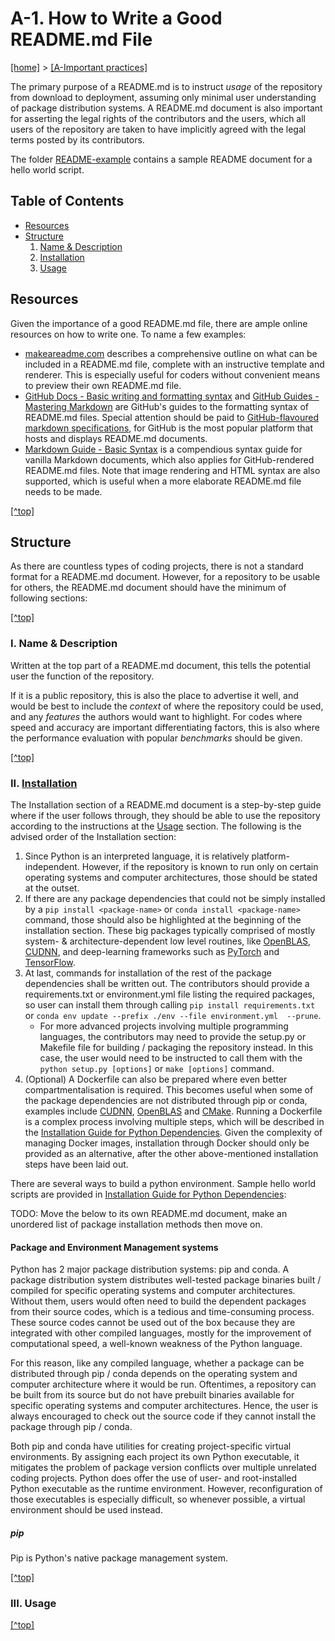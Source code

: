 # A-1. <a name="top"/>How to Write a Good README.md File</a>

[[home]](/README.md) > [[A-Important practices]](/A-strongly-recommended/README.md)

The primary purpose of a README.md is to instruct _usage_ of the repository from download to deployment, assuming 
only minimal user understanding of package distribution systems. A README.md document is also important for asserting 
the legal rights of the contributors and the users, which all users of the repository are taken to have implicitly 
agreed with the legal terms posted by its contributors.

The folder [README-example](README-example/README.md) contains a sample README document for a hello world script.

## Table of Contents
- [Resources](#resources) 
- [Structure](#structure)
  1. [Name & Description](#description)
  2. [Installation](#installation)
  3. [Usage](#usage)

## <a name="resources"/>Resources</a>
Given the importance of a good README.md file, there are ample online resources on how to write one. To name a few 
examples:

- [makeareadme.com](https://www.makeareadme.com/) describes a comprehensive outline on what can 
  be included in a README.md file, complete with an instructive template and renderer. This is especially useful for 
  coders without convenient means to preview their own README.md file.
- [GitHub Docs - Basic writing and formatting syntax](
  https://docs.github.com/en/github/writing-on-github/getting-started-with-writing-and-formatting-on-github/basic-writing-and-formatting-syntax)
  and [GitHub Guides - Mastering Markdown](https://guides.github.com/features/mastering-markdown/) are GitHub's guides
  to the formatting syntax of README.md files. Special attention should be paid to [GitHub-flavoured markdown 
  specifications](https://github.github.com/gfm/#what-is-github-flavored-markdown-), for GitHub is the most popular 
  platform that hosts and displays README.md documents.
- [Markdown Guide - Basic Syntax](https://www.markdownguide.org/basic-syntax/) is a compendious syntax guide for vanilla 
  Markdown documents, which also applies for GitHub-rendered README.md files. Note that image rendering and HTML syntax 
  are also supported, which is useful when a more elaborate README.md file needs to be made.

[[^top]](#top)

## <a name="structure"/>Structure</a>
As there are countless types of coding projects, there is not a standard format for a README.md document. However, for a
repository to be usable for others, the README.md document should have the minimum of following sections:

[[^top]](#top)

### <a name="description"/>I. Name & Description</a>
Written at the top part of a README.md document, this tells the potential user the function of the repository. 

If it is a public repository, this is also the place to advertise it well, and would be best to include the _context_ of 
where the repository could be used, and any _features_ the authors would want to highlight. For codes where speed and 
accuracy are important differentiating factors, this is also where the performance evaluation with popular _benchmarks_ 
should be given.

[[^top]](#top)

### <a name="installation"/>II. [Installation](installation-guide)</a>
The Installation section of a README.md document is a step-by-step guide where if the user follows through, they should 
be able to use the repository according to the instructions at the [Usage](#usage) section. The following is the advised
order of the Installation section:

1. Since Python is an interpreted language, it is relatively platform-independent. However, if the repository is
 known to run only on certain operating systems and computer architectures, those should be stated at the outset. 
2. If there are any package dependencies that could not be simply installed by a `pip install <package-name>` or
`conda install <package-name>` command, those should also be highlighted at the beginning of the installation section. 
These big packages typically comprised of mostly system- & architecture-dependent low level routines, like [OpenBLAS](
https://www.openblas.net/), [CUDNN](https://developer.nvidia.com/cudnn), and deep-learning frameworks such as [PyTorch](
https://pytorch.org/) and [TensorFlow](https://www.tensorflow.org/).
3. At last, commands for installation of the rest of the package dependencies shall be written out. The contributors 
should provide a requirements.txt or environment.yml file listing the required packages, so user can install them 
through calling `pip install requirements.txt` or `conda env update --prefix ./env --file environment.yml  --prune`.
   - For more advanced projects involving multiple programming languages, the contributors may need to provide the 
   setup.py or Makefile file for building / packaging the repository instead. In this case, the user would need to be 
   instructed to call them with the `python setup.py [options]` or `make [options]` command.
4. (Optional) A Dockerfile can also be prepared where even better compartmentalisation is required. This becomes useful 
when some of the package dependencies are not distributed through pip or conda, examples include [CUDNN](
https://developer.nvidia.com/cudnn), [OpenBLAS](https://www.openblas.net/) and [CMake](https://cmake.org/). 
Running a Dockerfile is a complex process involving multiple steps, which will be described in the [Installation Guide 
for Python Dependencies](installation-guide). Given the complexity of managing Docker images, installation through 
Docker should only be provided as an alternative, after the other above-mentioned installation steps have been laid out.

There are several ways to build a python environment. Sample hello world scripts are provided in [Installation Guide for
Python Dependencies](installation-guide):

TODO: Move the below to its own README.md document, make an unordered list of package installation methods then move on.
#### Package and Environment Management systems
Python has 2 major package distribution systems: pip and conda. A package distribution system distributes well-tested 
package binaries built / compiled for specific operating systems and computer architectures. Without them, users would 
often need to build the dependent packages from their source codes, which is a tedious and time-consuming process. These 
source codes cannot be used out of the box because they are integrated with other compiled languages, mostly for the
improvement of computational speed, a well-known weakness of the Python language. 

For this reason, like any compiled language, whether a package can be distributed through pip / conda depends on the 
operating system and computer architecture where it would be run. Oftentimes, a repository can be built from its source 
but do not have prebuilt binaries available for specific operating systems and computer architectures. Hence, the user 
is always encouraged to check out the source code if they cannot install the package through pip / conda.

Both pip and conda have utilities for creating project-specific virtual environments. By assigning each project its own 
Python executable, it mitigates the problem of package version conflicts over multiple unrelated coding projects. Python 
does offer the use of user- and root-installed Python executable as the runtime environment. However, reconfiguration of
those executables is especially difficult, so whenever possible, a virtual environment should be used instead.

##### pip
Pip is Python's native package management system.

[[^top]](#top)

### <a name="usage"/>III. Usage</a>

[[^top]](#top)